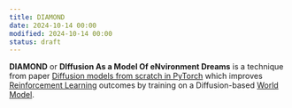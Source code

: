 ```yaml
---
title: DIAMOND
date: 2024-10-14 00:00
modified: 2024-10-14 00:00
status: draft
---
```


**DIAMOND** or **DIffusion As a Model Of eNvironment Dreams** is a technique from paper [Diffusion models from scratch in PyTorch](../../../reference/diffusion-models-from-scratch-in-pytorch.md) which improves [Reinforcement Learning](../../../permanent/reinforcement-learning.md) outcomes by training on a Diffusion-based [World Model](world-model.md).

